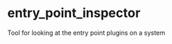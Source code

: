 entry_point_inspector
=====================

Tool for looking at the entry point plugins on a system
